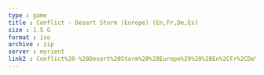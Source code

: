 ```yaml
---
type : game
title : Conflict - Desert Storm (Europe) (En,Fr,De,Es)
size : 1.5 G
format : iso
archive : zip
server : myrient
link2 : Conflict%20-%20Desert%20Storm%20%28Europe%29%20%28En%2CFr%2CDe%2CEs%29
---
```

